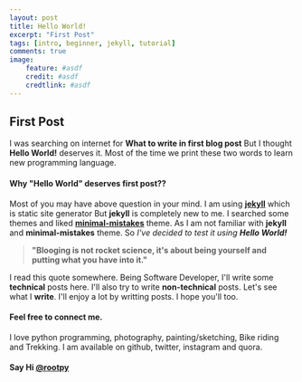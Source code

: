 ```yaml
---
layout: post
title: Hello World!
excerpt: "First Post"
tags: [intro, beginner, jekyll, tutorial]
comments: true
image:
    feature: #asdf
    credit: #asdf
    credtlink: #asdf
---
```


## First Post

I was searching on internet for **What to write in first blog post** But I thought **Hello World!** deserves it.
Most of the time we print these two words to learn new programming language.


#### Why "Hello World" deserves first post??
Most of you may have above question in your mind.
I am using [**jekyll**](http://jekyllrb.com) which is static site generator But **jekyll** is completely new to me.
I searched some themes and liked [**minimal-mistakes**](http://mmistakes.github.io/minimal-mistakes) theme.
As I am not familiar with **jekyll** and **minimal-mistakes** theme.
So *I've decided to test it using **Hello World!***


>**"Blooging is not rocket science, it's about being yourself and putting what you have into it."**

I read this quote somewhere. Being Software Developer, I'll write some **technical** posts here.
I'll also try to write **non-technical** posts. Let's see what I **write**. I'll enjoy a lot by writting posts. I hope you'll too.

#### Feel free to connect me.

I love python programming, photography, painting/sketching, Bike riding and Trekking.
I am available on github, twitter, instagram and quora.


#### Say Hi [@rootpy](twitter.com/rootpy)
